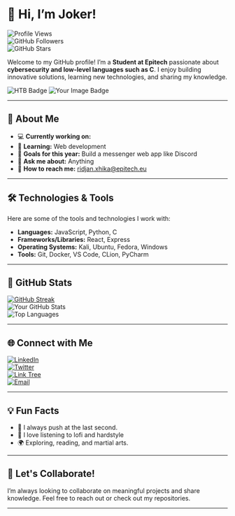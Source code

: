 # 👋 Hi, I’m Joker!

![Profile Views](https://komarev.com/ghpvc/?username=ridjan-xhika&color=blue)  
![GitHub Followers](https://img.shields.io/github/followers/ridjan-xhika?label=Follow&style=social)  
![GitHub Stars](https://img.shields.io/github/stars/ridjan-xhika?label=Stars&style=social)

Welcome to my GitHub profile! I’m a **Student at Epitech** passionate about **cybersecurity and low-level languages such as C**. I enjoy building innovative solutions, learning new technologies, and sharing my knowledge.

![HTB Badge](https://www.hackthebox.com/badge/image/HTB-44CDC9C4D5)
<img src="https://tryhackme-badges.s3.amazonaws.com/ArkanaJoker.png" alt="Your Image Badge" />


---

## 🌟 About Me

- 💻 **Currently working on:**  
- 🌱 **Learning:** Web development  
- 🎯 **Goals for this year:** Build a messenger web app like Discord  
- 💬 **Ask me about:** Anything  
- 👯 **How to reach me:** ridjan.xhika@epitech.eu  

---

## 🛠️ Technologies & Tools

Here are some of the tools and technologies I work with:

- **Languages:** JavaScript, Python, C  
- **Frameworks/Libraries:** React, Express  
- **Operating Systems:** Kali, Ubuntu, Fedora, Windows  
- **Tools:** Git, Docker, VS Code, CLion, PyCharm  

---

## 💊 GitHub Stats

[![GitHub Streak](https://streak-stats.demolab.com/?user=ridjan-xhika&theme=radical&show_icons=true)](https://git.io/streak-stats)  
![Your GitHub Stats](https://github-readme-stats.vercel.app/api?username=ridjan-xhika&show_icons=true&theme=radical)  
![Top Languages](https://github-readme-stats.vercel.app/api/top-langs/?username=ridjan-xhika&layout=compact&theme=radical)

---

## 🌐 Connect with Me

[![LinkedIn](https://img.shields.io/badge/LinkedIn-Connect-blue?style=flat-square&logo=linkedin)](https://linkedin.com/in/ridjan-xhika-8a0a312ab)  
[![Twitter](https://img.shields.io/badge/Twitter-Follow-blue?style=flat-square&logo=twitter)](https://twitter.com/Lost_Jokerr)  
[![Link Tree](https://img.shields.io/badge/Portfolio-Visit-brightgreen?style=flat-square&logo=web)](https://linktr.ee/Lost_Joker)  
[![Email](https://img.shields.io/badge/Email-Contact-red?style=flat-square&logo=gmail)](mailto:ridjan.xhika@epitech.eu)

---

## 💡 Fun Facts

- 🐾 I always push at the last second.  
- 🎵 I love listening to lofi and hardstyle
- 🌍 Exploring, reading, and martial arts.  

---

## 🤝 Let's Collaborate!

I’m always looking to collaborate on meaningful projects and share knowledge. Feel free to reach out or check out my repositories.

---

